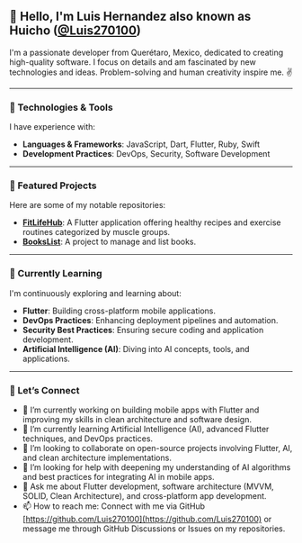 ## 👋 Hello, I'm Luis Hernandez also known as Huicho ([@Luis270100](https://github.com/Luis270100))

I'm a passionate developer from Querétaro, Mexico, dedicated to creating high-quality software. I focus on details and am fascinated by new technologies and ideas. Problem-solving and human creativity inspire me. ✌️

---

### 🔧 Technologies & Tools

I have experience with:

- **Languages & Frameworks**: JavaScript, Dart, Flutter, Ruby, Swift  
- **Development Practices**: DevOps, Security, Software Development

---

### 📂 Featured Projects

Here are some of my notable repositories:

- **[FitLifeHub](https://github.com/Luis270100/FitLifeHub)**: A Flutter application offering healthy recipes and exercise routines categorized by muscle groups.  
- **[BooksList](https://github.com/Luis270100/BooksList)**: A project to manage and list books.

---

### 🌱 Currently Learning

I'm continuously exploring and learning about:

- **Flutter**: Building cross-platform mobile applications.
- **DevOps Practices**: Enhancing deployment pipelines and automation.  
- **Security Best Practices**: Ensuring secure coding and application development.  
- **Artificial Intelligence (AI)**: Diving into AI concepts, tools, and applications.  

---

### 🤝 Let’s Connect

- 🔭 I’m currently working on building mobile apps with Flutter and improving my skills in clean architecture and software design.  
- 🌱 I’m currently learning Artificial Intelligence (AI), advanced Flutter techniques, and DevOps practices.  
- 👯 I’m looking to collaborate on open-source projects involving Flutter, AI, and clean architecture implementations.  
- 🤔 I’m looking for help with deepening my understanding of AI algorithms and best practices for integrating AI in mobile apps.  
- 💬 Ask me about Flutter development, software architecture (MVVM, SOLID, Clean Architecture), and cross-platform app development. 
- 📫 How to reach me: Connect with me via GitHub [https://github.com/Luis270100](https://github.com/Luis270100) or message me through GitHub Discussions or Issues on my repositories.

